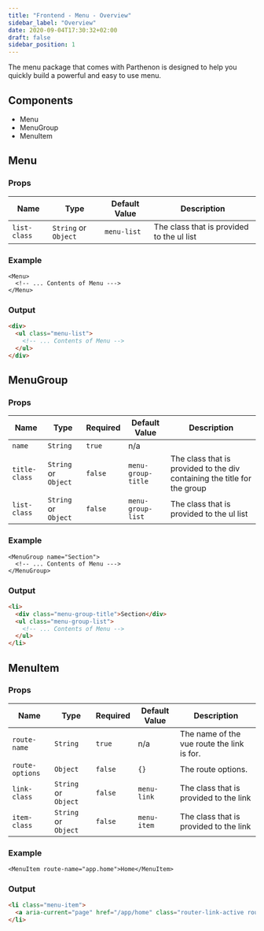 ```yaml
---
title: "Frontend - Menu - Overview"
sidebar_label: "Overview"
date: 2020-09-04T17:30:32+02:00
draft: false
sidebar_position: 1
---
```

The menu package that comes with Parthenon is designed to help you quickly build a powerful and easy to use menu.

## Components

* Menu
* MenuGroup
* MenuItem

## Menu

### Props

| Name | Type | Default Value | Description |
| --- | --- | --- | --- |
| `list-class` | `String` or `Object` | `menu-list` | The class that is provided to the ul list |


### Example

```vue
<Menu>
  <!-- ... Contents of Menu --->
</Menu>
```

### Output

```html
<div>
  <ul class="menu-list">
    <!-- ... Contents of Menu -->
  </ul>
</div>    
```

## MenuGroup

### Props

| Name | Type | Required | Default Value | Description |
| --- | --- | --- | --- | --- |
| `name` | `String` | `true` | n/a |
| `title-class` | `String` or `Object` | `false` | `menu-group-title` | The class that is provided to the div containing the title for the group |
| `list-class` | `String` or `Object` | `false` | `menu-group-list` | The class that is provided to the ul list |


### Example

```vue
<MenuGroup name="Section">
  <!-- ... Contents of Menu --->
</MenuGroup>
```

### Output

```html
<li>
  <div class="menu-group-title">Section</div>
  <ul class="menu-group-list">
    <!-- ... Contents of Menu -->
  </ul>
</li>
```


## MenuItem

### Props

| Name | Type | Required | Default Value | Description |
| --- | --- | --- | --- | --- |
| `route-name` | `String` | `true` | n/a | The name of the vue route the link is for. |
| `route-options` | `Object` | `false` | `{}` | The route options. |
| `link-class` | `String` or `Object` | `false` | `menu-link` | The class that is provided to the link |
| `item-class` | `String` or `Object` | `false` | `menu-item` | The class that is provided to the link |


### Example

```vue
<MenuItem route-name="app.home">Home</MenuItem>
```

### Output

```html
<li class="menu-item">
  <a aria-current="page" href="/app/home" class="router-link-active router-link-exact-active menu-link">Home</a>
</li>
```
